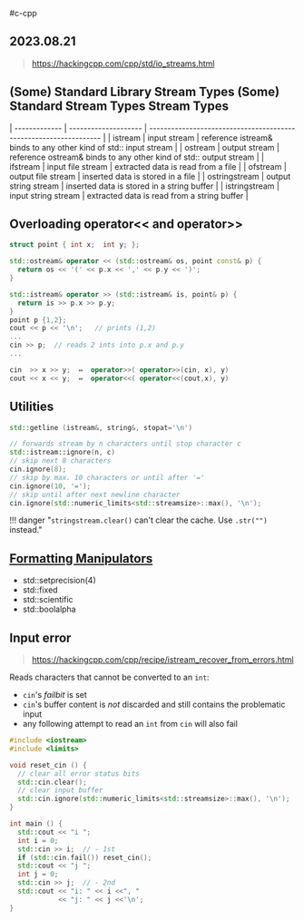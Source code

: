 #c-cpp
## 2023.08.21

> https://hackingcpp.com/cpp/std/io_streams.html

## (Some) Standard Library Stream Types (Some) Standard Stream Types Stream Types


| ------------- | -------------------- | ----------------------------------------------------------------- |
| istream       | input stream         | reference istream& binds to any other kind of std:: input stream  |
| ostream       | output stream        | reference ostream& binds to any other kind of std:: output stream |
| ifstream      | input file stream    | extracted data is read from a file                                |
| ofstream      | output file stream   | inserted data is stored in a file                                 |
| ostringstream | output string stream | inserted data is stored in a string buffer                        |
| istringstream | input string stream  | extracted data is read from a string buffer                       |

## Overloading operator<< and operator>>

```cpp
struct point { int x;  int y; };

std::ostream& operator << (std::ostream& os, point const& p) {
  return os << '(' << p.x << ',' << p.y << ')';
}

std::istream& operator >> (std::istream& is, point& p) {
  return is >> p.x >> p.y;
}
point p {1,2};
cout << p << '\n';   // prints (1,2)
...
cin >> p;  // reads 2 ints into p.x and p.y
...
```

```cpp
cin  >> x >> y;  ⇔  operator>>( operator>>(cin, x), y)
cout << x << y;  ⇔  operator<<( operator<<(cout,x), y)
```

## Utilities

```cpp
std::getline (istream&, string&, stopat='\n')
```

```cpp
// forwards stream by n characters until stop character c
std::istream::ignore(n, c)
// skip next 8 characters
cin.ignore(8);
// skip by max. 10 characters or until after '='
cin.ignore(10, '=');
// skip until after next newline character
cin.ignore(std::numeric_limits<std::streamsize>::max(), '\n');
```

!!! danger "`stringstream.clear()` can't clear the cache. Use `.str("")` instead."

## [Formatting Manipulators](https://hackingcpp.com/cpp/std/io_streams.html#panel-fold5a)

- std::setprecision(4) 
- std::fixed
- std::scientific
- std::boolalpha

## Input error

> https://hackingcpp.com/cpp/recipe/istream_recover_from_errors.html

Reads characters that cannot be converted to an `int`:

-   `cin`'s _failbit_ is set
-   `cin`'s buffer content is _not_ discarded and still contains the problematic input
-   any following attempt to read an `int` from `cin` will also fail

```cpp
#include <iostream>
#include <limits>

void reset_cin () {    
  // clear all error status bits
  std::cin.clear(); 
  // clear input buffer
  std::cin.ignore(std::numeric_limits<std::streamsize>::max(), '\n');
}

int main () {
  std::cout << "i ";
  int i = 0;
  std::cin >> i;  // - 1st
  if (std::cin.fail()) reset_cin();
  std::cout << "j ";
  int j = 0;
  std::cin >> j;  // - 2nd
  std::cout << "i: " << i <<", " 
            << "j: " << j <<'\n';
}
```